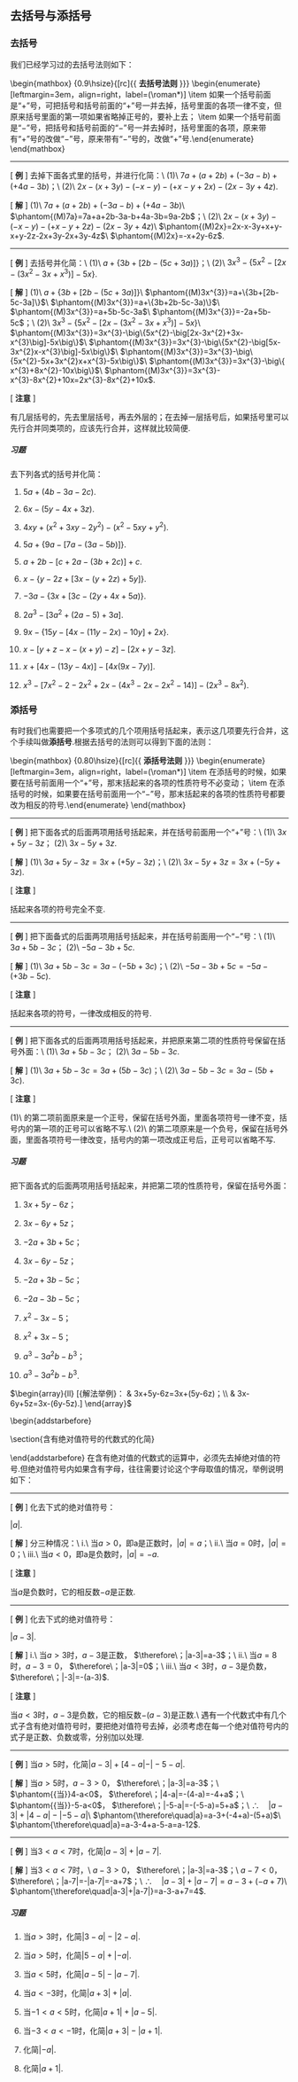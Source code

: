 去括号与添括号
--------------

### 去括号

我们已经学习过的去括号法则如下：

\begin{mathbox}
{0.9\hsize}{[rc]{{ **去括号法则** }}}
\begin{enumerate}[leftmargin=3em，align=right，label=(\roman*)]
\item 如果一个括号前面是“$+$”号，可把括号和括号前面的“$+$”号一并去掉，括号里面的各项一律不变，但原来括号里面的第一项如果省略掉正号的，要补上去；
\item 如果一个括号前面是“$-$”号，把括号和括号前面的“$-$”号一并去掉时，括号里面的各项，原来带有“$+$”号的改做“$-$”号，原来带有“$-$”号的，改做“$+$”号.\end{enumerate}
\end{mathbox}

***

[ **例** ] 
去掉下面各式里的括号，并进行化简：\\
(1)\ $7a+(a+2b)+(-3a-b)+(+4a-3b)$；\\
(2)\ $2x-(x+3y)-(-x-y)-(+x-y+2x)-(2x-3y+4z)$.

[ **解** ] 
(1)\ $7a+(a+2b)+(-3a-b)+(+4a-3b)$\\
$\phantom{(M)7a}=7a+a+2b-3a-b+4a-3b=9a-2b$；\\
(2)\ $2x-(x+3y)-(-x-y)-(+x-y+2z)-(2x-3y+4z)$\\
$\phantom{(M)2x}=2x-x-3y+x+y-x+y-2z-2x+3y-2x+3y-4z$\\
$\phantom{(M)2x}=-x+2y-6z$.


***

[ **例** ] 
去括号并化简：\\
(1)\ $a+\{3b+[2b-(5c+3a)]\}$；\\
(2)\ $3x^{3}-\big\{5x^{2}-\big[2x-\big(3x^{2}-3x+x^{3}\big)\big]-5x\big\}$.

[ **解** ] 
(1)\ $a+\{3b+[2b-(5c+3a)]\}$\\
$\phantom{(M)3x^{3}}=a+\{3b+[2b-5c-3a]\}$\\
$\phantom{(M)3x^{3}}=a+\{3b+2b-5c-3a)\}$\\
$\phantom{(M)3x^{3}}=a+5b-5c-3a$\\
$\phantom{(M)3x^{3}}=-2a+5b-5c$；\\
(2)\ $3x^{3}-\big\{5x^{2}-\big[2x-\big(3x^{2}-3x+x^{3}\big)\big]-5x\big\}$\\
$\phantom{(M)3x^{3}}=3x^{3}-\big\{5x^{2}-\big[2x-3x^{2}+3x-x^{3}\big]-5x\big\}$\\
$\phantom{(M)3x^{3}}=3x^{3}-\big\{5x^{2}-\big[5x-3x^{2}x-x^{3}\big]-5x\big\}$\\
$\phantom{(M)3x^{3}}=3x^{3}-\big\{5x^{2}-5x+3x^{2}x+x^{3}-5x\big\}$\\
$\phantom{(M)3x^{3}}=3x^{3}-\big\{ x^{3}+8x^{2}-10x\big\}$\\
$\phantom{(M)3x^{3}}=3x^{3}-x^{3}-8x^{2}+10x=2x^{3}-8x^{2}+10x$.

[ **注意** ]

有几层括号的，先去里层括号，再去外层的；在去掉一层括号后，如果括号里可以先行合并同类项的，应该先行合并，这样就比较简便.




<div class="note">
<h5>习题</h5>
</div>

去下列各式的括号并化简：

1.  $5a+(4b-3a-2c)$.

2.  $6x-(5y-4x+3z)$.

3.  $4xy+\big(x^{2}+3xy-2y^{2}\big)-\big(x^{2}-5xy+y^{2}\big).$

4.  $5a+\{9a-[7a-(3a-5b)]\}$.

5.  $a+2b-[c+2a-(3b+2c)]+c.$

6.  $x-\{y-2z+[3x-(y+2z)+5y]\}$.

7.  $-3a-\{3x+[3c-(2y+4x+5a)\}$.

8.  $2a^{3}-\big[3a^{2}+(2a-5)+3a\big]$.

9.  $9x-\{15y-[4x-(11y-2x)-10y]+2x\}$.

10. $x-[y+z-x-(x+y)-z]-[2x+y-3z]$.

11. $x+[4x-(13y-4x)]-[4x(9x-7y)]$.

12. $x^{3}-\big[7x^{2}-2-2x^{2}+2x-\big(4x^{3}-2x-2x^{2}-14\big)\big]-\big(2x^{3}-8x^{2}\big)$.



### 添括号

有时我们也需要把一个多项式的几个项用括号括起来，表示这几项要先行合并，这个手续叫做**添括号**.根据去括号的法则可以得到下面的法则：

\begin{mathbox}
{0.80\hsize}{[rc]{{ **添括号法则** }}}
\begin{enumerate}[leftmargin=3em，align=right，label=(\roman*)]
\item 在添括号的时候，如果要在括号前面用一个“$+$”号，那末括起来的各项的性质符号不必变动；
\item 在添括号的时候，如果要在括号前面用一个“$-$”号，那末括起来的各项的性质符号都要改为相反的符号.\end{enumerate}
\end{mathbox}

***

[ **例** ] 
把下面各式的后面两项用括号括起来，并在括号前面用一个“$+$”号：\\
(1)\ $3x+5y-3z$； (2)\ $3x-5y+3z$.

[ **解** ] 
(1)\ $3a+5y-3z=3x+(+5y-3z)$；\\
(2)\ $3x-5y+3z=3x+(-5y+3z)$.

[ **注意** ]

括起来各项的符号完全不变.


***

[ **例** ] 
把下面备式的后面两项用括号括起来，并在括号前面用一个“$-$”号：\\
(1)\ $3a+5b-3c$； (2)\ $-5a-3b+5c$.

[ **解** ] 
(1)\ $3a+5b-3c=3a-(-5b+3c)$；\\
(2)\ $-5a-3b+5c=-5a-(+3b-5c)$.

[ **注意** ]

括起来各项的符号，一律改成相反的符号.


***

[ **例** ] 
把下面各式的后面两项用括号括起来，并把原来第二项的性质符号保留在括号外面：\\
(1)\ $3a+5b-3c$； (2)\ $3a-5b-3c$.

[ **解** ] 
(1)\ $3a+5b-3c=3a+(5b-3c)$；\\
(2)\ $3a-5b-3c=3a-(5b+3c)$.

[ **注意** ]

(1)\ 的第二项前面原来是一个正号，保留在括号外面，里面各项符号一律不变，括号内的第一项的正号可以省略不写.\\
(2)\ 的第二项原来是一个负号，保留在括号外面，里面各项符号一律改变，括号内的第一项改成正号后，正号可以省略不写.




<div class="note">
<h5>习题</h5>
</div>

把下面各式的后面两项用括号括起来，并把第二项的性质符号，保留在括号外面：

1.  $3x+5y-6z$；

2.  $3x-6y+5z$；

3.  $-2a+3b+5c$；

4.  $3x-6y-5z$；

5.  $-2a+3b-5c$；

6.  $-2a-3b-5c$；

7.  $x^{2}-3x-5$；

8.  $x^{2}+3x-5$；

9.  $a^{3}-3a^{2}b-b^{3}$；

10. $a^{3}-3a^{2}b-b^{3}$.

$\begin{array}{ll}
[{解法举例}： & 3x+5y-6z=3x+(5y-6z)；\\
 & 3x-6y+5z=3x-(6y-5z).]
\end{array}$



\begin{addstarbefore}


\section{含有绝对值符号的代数式的化简}

\end{addstarbefore}
在含有绝对值的代数式的运算中，必须先去掉绝对值的符号.但绝对值符号内如果含有字母，往往需要讨论这个字母取值的情况，举例说明如下：


***

[ **例** ] 
化去下式的绝对值符号：


$|a|$.

[ **解** ] 
分三种情况：\\
i.\ 当$a>0$，即a是正数时，$|a|=a$；\\
ii.\ 当$a=0$时，$|a|=0$；\\
iii.\ 当$a<0$，即a是负数时，$|a|=-a$.

[ **注意** ]

当$a$是负数时，它的相反数$-a$是正数.


***

[ **例** ] 
化去下式的绝对值符号：


$|a-3|$.

[ **解** ] 
i.\ 当$a>3$时，$a-3$是正数， $\therefore\；|a-3|=a-3$；\\
ii.\ 当$a=8$时，$a-3=0$， $\therefore\；|a-3|=0$；\\
iii.\ 当$a<3$时，$a-3$是负数， $\therefore\；|-3|=-(a-3)$.

[ **注意** ]

当$a<3$时，$a-3$是负数，它的相反数$-(a-3)$是正数.\\
遇有一个代数式中有几个式子含有绝对值符号时，要把绝对值符号去掉，必须考虑在每一个绝对值符号内的式子是正数、负数或零，分别加以处理.


***

[ **例** ] 
当$a>5$时，化简$|a-3|+[4-a|-|-5-a|$.

[ **解** ] 
当$a>5$时，$a-3>0$， $\therefore\；|a-3|=a-3$；\\
$\phantom{{当}}4-a<0$， $\therefore\；|4-a|=-(4-a)=-4+a$；\\
$\phantom{{当}}-5-a<0$， $\therefore\；|-5-a|=-(-5-a)=5+a$；\\
$\therefore\quad|a-3|+|4-a|-|-5-a|$\\
$\phantom{\therefore\quad|a}=a-3+(-4+a)-(5+a)$\\
$\phantom{\therefore\quad|a}=a-3-4+a-5-a=a-12$.


***

[ **例** ] 
当$3<a<7$时，化简$|a-3|+|a-7|$.

[ **解** ] 
当$3<a<7$时，\\
$a-3>0$， $\therefore\；|a-3|=a-3$；\\
$a-7<0$， $\therefore\；|a-7|=-|a-7|=-a+7$；\\
$\therefore\quad|a-3|+|a-7|=a-3+(-a+7)$\\
$\phantom{\therefore\quad|a-3|+|a-7|}=a-3-a+7=4$.




<div class="note">
<h5>习题</h5>
</div>

1.  当$a>3$时，化简$|3-a|-|2-a|$.

2.  当$a>5$时，化简$|5-a|+|-a|$.

3.  当$a<5$时，化简$|a-5|-|a-7|$.

4.  当$a<-3$时，化简$|a+3|+|a|$.

5.  当$-1<a<5$时，化简$|a+1|+|a-5|$.

6.  当$-3<a<-1$时，化简$|a+3|-|a+1|$.

7.  化简$|-a|$.

8.  化简$|a+1|$.



